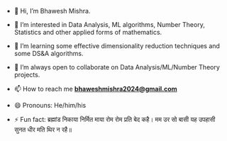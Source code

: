 - 👋 Hi, I’m Bhawesh Mishra.
- 👀 I’m interested in Data Analysis, ML algorithms, Number Theory, Statistics and other applied forms of mathematics. 
- 🌱 I’m learning some effective dimensionality reduction techniques and some DS&A algorithms. 
- 💞️ I’m always open to collaborate on Data Analysis/ML/Number Theory projects. 
- 📫 How to reach me **bhaweshmishra2024@gmail.com**
- 😄 Pronouns: He/him/his

- ⚡ Fun fact: ब्रह्मांड निकाया निर्मित माया रोम रोम प्रति बेद कहै।
                मम उर सो बासी यह उपहासी सुनत धीर मति थिर न रहै॥ 

<!---
MaulikNepali/MaulikNepali is a ✨ special ✨ repository because its `README.md` (this file) appears on your GitHub profile.
You can click the Preview link to take a look at your changes.
--->
